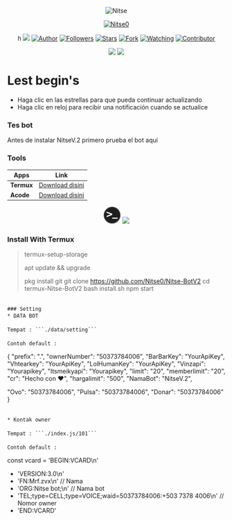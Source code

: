 
<P align="center">
    <img alt="Nitse" src ="https://user-images.githubusercontent.com/72728486/108575146-e06e5280-734b-11eb-9268-b91b09e8b374.gif" width="180"

</P>

<p align="center">
<a href="https://github.com/Nitse0"><img title="Nitse0" src="https://img.shields.io/badge/github-Nitse0-orange.svg?style=social&logo=github"></a>
</p>
<p align="center">h
<img src="https://gpvc.arturio.dev/mrfzvx12" />
<a href="https://github.com/Nitse0"><img title="Author" src="https://img.shields.io/badge/termux-Nitse-BotV2-orange?style=for-the-badge&logo=github"></a>
<a href="https://github.com/Nitse0/followers"><img title="Followers" src="https://img.shields.io/github/followers/Nitse0?label=Followers&style=social"></a>
<a href="https://github.com/Nitse0/Nitse-v2/stargazers/"><img title="Stars" src="https://img.shields.io/github/stars/Nitse0/termux-Nitse-BotV2?&style=social"></a>
<a href="https://github.com/Nitse0/Nitse-v2/network/members"><img title="Fork" src="https://img.shields.io/github/forks/Nitse0/termux-Nitse-BotV2?style=social"></a>
<a href="https://github.com/Nitse0/Nitse-v2/watchers"><img title="Watching" src="https://img.shields.io/github/watchers/Nitse0/termux-Nitse-BotV2?label=Watching&style=social"></a>
<a href="https://github.com/Nitse0/Nitse-v2/watchers"><img title="Contributor" src="https://img.shields.io/github/contributors/Nitse/termux-Nitse-BotV2?logo=github&style=social"></a>
</p>
<p align="center">
<a href="https://github.com/Nitse0/Nitse-BotV2"><img src="https://img.shields.io/github.com/Nitse0/Nitse-BotV2?label=Repo%20size&style=plastic"></a>
<a href="https://github.com/Nitse0/Nitse-BotV2"><img src="https://img.shields.io/github/search/termux-Nitse-BotV2/termux-whatsapp-bot?label=Search&style=plastic"></a>
</p>

# Lest begin's
* Haga clic en las estrellas para que pueda continuar actualizando
* Haga clic en reloj para recibir una notificación cuando se actualice
### Tes bot
Antes de instalar NitseV.2 primero prueba el bot aquí
</p>

### Tools
| Apps | Link |
|--------|--------|
| **Termux** | [Download disini](https://play.google.com/store/apps/details?id=com.termux) |
| **Acode** | [Download disini](https://play.google.com/store/apps/details?id=com.foxdebug.acodefree) |
<p align="center">
  <div align="center">
 <code><img height="40" src="https://raw.githubusercontent.com/github/explore/80688e429a7d4ef2fca1e82350fe8e3517d3494d/topics/terminal/terminal.png"></code>
 <code><img height="40" src="https://user-images.githubusercontent.com/72728486/108440991-c9196180-7286-11eb-910e-d95691565ec8.png"></code>

  </div>
  </p>


### Install With Termux

> termux-setup-storage
> 
> apt update && upgrade
> 
> pkg install git
> git clone https://github.com/Nitse0/Nitse-BotV2
> cd termux-Nitse-BotV2
> bash install.sh
> npm start
```

### Setting
* DATA BOT

Tempat : ```./data/setting```

Contoh default :
```
{
	"prefix": ".",
	"ownerNumber": "50373784006",
	"BarBarKey": "YourApiKey",
	"Vhtearkey": "YourApiKey",
	"LolHumanKey": "YourApiKey",
        "Vinzapi": "Yourapikey",
        "Itsmeikyapi": "Yourapikey",
	"limit": "20",
  "memberlimit": "20",
  "cr": "Hecho con ❤️",
  "hargalimit": "500",
  "NamaBot": "NitseV.2",
 
 
  "Ovo": "50373784006",
  "Pulsa": "50373784006",
  "Donar": "50373784006"
}
```

* Kontak owner

Tempat : ```./index.js/101```

Contoh default :

```
const vcard = 'BEGIN:VCARD\n'
+ 'VERSION:3.0\n'
+ 'FN:Mrf.zvx\n' // Nama
+ 'ORG:Nitse bot;\n' // Nama bot
+ 'TEL;type=CELL;type=VOICE;waid=50373784006:+503 7378 4006\n' // Nomor owner
+ 'END:VCARD'
